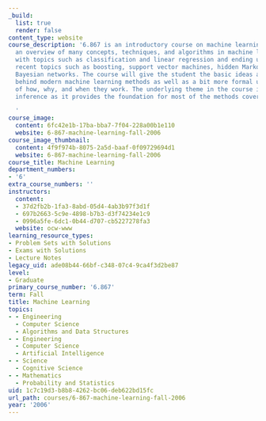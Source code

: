 ```yaml
---
_build:
  list: true
  render: false
content_type: website
course_description: '6.867 is an introductory course on machine learning which gives
  an overview of many concepts, techniques, and algorithms in machine learning, beginning
  with topics such as classification and linear regression and ending up with more
  recent topics such as boosting, support vector machines, hidden Markov models, and
  Bayesian networks. The course will give the student the basic ideas and intuition
  behind modern machine learning methods as well as a bit more formal understanding
  of how, why, and when they work. The underlying theme in the course is statistical
  inference as it provides the foundation for most of the methods covered.

  '
course_image:
  content: 6fc42e1b-17ba-bba7-7f04-228a00b1e110
  website: 6-867-machine-learning-fall-2006
course_image_thumbnail:
  content: 4f9f974b-8075-2a5d-baaf-0f09729694d1
  website: 6-867-machine-learning-fall-2006
course_title: Machine Learning
department_numbers:
- '6'
extra_course_numbers: ''
instructors:
  content:
  - 37d2fb2b-1fa3-8abd-05d4-4ab3b97f3d1f
  - 697b2663-5c9e-4898-b7b3-d3f74234e1c9
  - 0996a5fe-6dc1-0b44-d707-cb5227278fa3
  website: ocw-www
learning_resource_types:
- Problem Sets with Solutions
- Exams with Solutions
- Lecture Notes
legacy_uid: ade08b44-66bf-c348-07c4-9ca4f3d2be87
level:
- Graduate
primary_course_number: '6.867'
term: Fall
title: Machine Learning
topics:
- - Engineering
  - Computer Science
  - Algorithms and Data Structures
- - Engineering
  - Computer Science
  - Artificial Intelligence
- - Science
  - Cognitive Science
- - Mathematics
  - Probability and Statistics
uid: 1c7c19d3-b8b8-4262-bc06-deb622bd15fc
url_path: courses/6-867-machine-learning-fall-2006
year: '2006'
---
```

